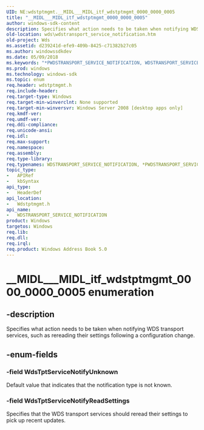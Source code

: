 ```yaml
---
UID: NE:wdstptmgmt.__MIDL___MIDL_itf_wdstptmgmt_0000_0000_0005
title: "__MIDL___MIDL_itf_wdstptmgmt_0000_0000_0005"
author: windows-sdk-content
description: Specifies what action needs to be taken when notifying WDS transport services, such as rereading their settings following a configuration change.
old-location: wds\wdstransport_service_notification.htm
old-project: Wds
ms.assetid: d239241d-efe9-409b-8425-c71382b27c05
ms.author: windowssdkdev
ms.date: 05/09/2018
ms.keywords: "*PWDSTRANSPORT_SERVICE_NOTIFICATION, WDSTRANSPORT_SERVICE_NOTIFICATION, WDSTRANSPORT_SERVICE_NOTIFICATION enumeration [Windows Deployment Services], WdsTptServiceNotifyReadSettings, WdsTptServiceNotifyUnknown, __MIDL___MIDL_itf_wdstptmgmt_0000_0000_0005, wds.wdstransport_service_notification, wdstptmgmt/WDSTRANSPORT_SERVICE_NOTIFICATION, wdstptmgmt/WdsTptServiceNotifyReadSettings, wdstptmgmt/WdsTptServiceNotifyUnknown"
ms.prod: windows
ms.technology: windows-sdk
ms.topic: enum
req.header: wdstptmgmt.h
req.include-header: 
req.target-type: Windows
req.target-min-winverclnt: None supported
req.target-min-winversvr: Windows Server 2008 [desktop apps only]
req.kmdf-ver: 
req.umdf-ver: 
req.ddi-compliance: 
req.unicode-ansi: 
req.idl: 
req.max-support: 
req.namespace: 
req.assembly: 
req.type-library: 
req.typenames: WDSTRANSPORT_SERVICE_NOTIFICATION, *PWDSTRANSPORT_SERVICE_NOTIFICATION
topic_type:
-	APIRef
-	kbSyntax
api_type:
-	HeaderDef
api_location:
-	Wdstptmgmt.h
api_name:
-	WDSTRANSPORT_SERVICE_NOTIFICATION
product: Windows
targetos: Windows
req.lib: 
req.dll: 
req.irql: 
req.product: Windows Address Book 5.0
---
```


# __MIDL___MIDL_itf_wdstptmgmt_0000_0000_0005 enumeration


## -description


Specifies what action needs to be taken when notifying WDS transport services, such as rereading their settings following a configuration change. 


## -enum-fields




### -field WdsTptServiceNotifyUnknown

Default value that indicates that the notification type is not known.


### -field WdsTptServiceNotifyReadSettings

Specifies that the WDS transport services should reread their settings to pick up recent updates.

